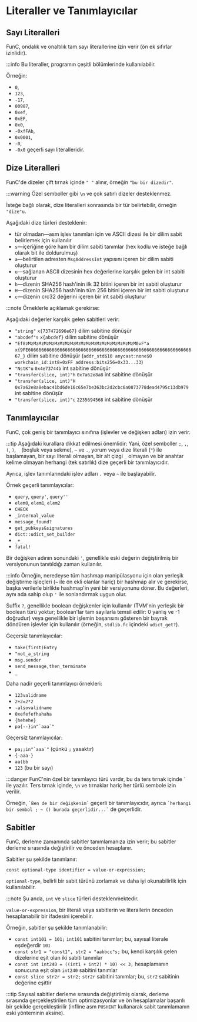# Literaller ve Tanımlayıcılar

## Sayı Literalleri
FunC, ondalık ve onaltılık tam sayı literallerine izin verir (ön ek sıfırlar izinlidir). 

:::info Bu literaller, programın çeşitli bölümlerinde kullanılabilir.

Örneğin: 
- `0`, 
- `123`, 
- `-17`, 
- `00987`, 
- `0xef`, 
- `0xEF`, 
- `0x0`, 
- `-0xfFAb`, 
- `0x0001`, 
- `-0`, 
- `-0x0` geçerli sayı literalleridir.

## Dize Literalleri
FunC'de dizeler çift tırnak içinde `" "` alınır, örneğin `"bu bir dizedir"`. 

:::warning Özel semboller gibi `\n` ve çok satırlı dizeler desteklenmez.

İsteğe bağlı olarak, dize literalleri sonrasında bir tür belirtebilir, örneğin `"dize"u`.

Aşağıdaki dize türleri desteklenir:
- tür olmadan—asm işlev tanımları için ve ASCII dizesi ile bir dilim sabit belirlemek için kullanılır
- `s`—içeriğine göre ham bir dilim sabiti tanımlar (hex kodlu ve isteğe bağlı olarak bit ile doldurulmuş)
- `a`—belirtilen adresten `MsgAddressInt` yapısını içeren bir dilim sabiti oluşturur
- `u`—sağlanan ASCII dizesinin hex değerlerine karşılık gelen bir int sabiti oluşturur
- `h`—dizenin SHA256 hash'inin ilk 32 bitini içeren bir int sabiti oluşturur
- `H`—dizenin SHA256 hash'inin tüm 256 bitini içeren bir int sabiti oluşturur
- `c`—dizenin crc32 değerini içeren bir int sabiti oluşturur

:::note Örneklerle açıklamak gerekirse:

Aşağıdaki değerler karşılık gelen sabitleri verir:
- `"string"` `x{737472696e67}` dilim sabitine dönüşür
- `"abcdef"s` `x{abcdef}` dilim sabitine dönüşür
- `"Ef8zMzMzMzMzMzMzMzMzMzMzMzMzMzMzMzMzMzMzMzMzM0vF"a` `x{9FE6666666666666666666666666666666666666666666666666666666666666667_}` dilim sabitine dönüşür (`addr_std$10 anycast:none$0 workchain_id:int8=0xFF address:bits256=0x33...33`)
- `"NstK"u` `0x4e73744b` int sabitine dönüşür
- `"transfer(slice, int)"h` `0x7a62e8a8` int sabitine dönüşür
- `"transfer(slice, int)"H` `0x7a62e8a8ebac41bd6de16c65e7be363bc2d2cbc6a0873778dead4795c13db979` int sabitine dönüşür
- `"transfer(slice, int)"c` `2235694568` int sabitine dönüşür

## Tanımlayıcılar
FunC, çok geniş bir tanımlayıcı sınıfına (işlevler ve değişken adları) izin verir. 

:::tip Aşağıdaki kurallara dikkat edilmesi önemlidir:
Yani, özel semboller `;`, `,`, `(`, `)`, ` ` (boşluk veya sekme), `~` ve `.`, yorum veya dize literali (`"`) ile başlamayan, bir sayı literali olmayan, bir alt çizgi `_` olmayan ve bir anahtar kelime olmayan herhangi (tek satırlık) dize geçerli bir tanımlayıcıdır.

Ayrıca, işlev tanımlarındaki işlev adları `.` veya `~` ile başlayabilir.

Örnek geçerli tanımlayıcılar:
- `query`, `query'`, `query''`
- `elem0`, `elem1`, `elem2`
- `CHECK`
- `_internal_value`
- `message_found?`
- `get_pubkeys&signatures`
- `dict::udict_set_builder`
- `_+_`
- `fatal!`

Bir değişken adının sonundaki `'`, genellikle eski değerin değiştirilmiş bir versiyonunun tanıtıldığı zaman kullanılır. 

:::info Örneğin, neredeyse tüm hashmap manipülasyonu için olan yerleşik değiştirme işleçleri (`~` ile ön ekli olanlar hariç) bir hashmap alır ve gerekirse, başka verilerle birlikte hashmap'in yeni bir versiyonunu döner. Bu değerleri, aynı ada sahip olup `'` ile sonlandırmak uygun olur.

Suffix `?`, genellikle boolean değişkenler için kullanılır (TVM'nin yerleşik bir boolean türü yoktur; boolean'lar tam sayılarla temsil edilir: 0 yanlış ve -1 doğrudur) veya genellikle bir işlemin başarısını gösteren bir bayrak döndüren işlevler için kullanılır (örneğin, `stdlib.fc` içindeki `udict_get?`).

Geçersiz tanımlayıcılar:
- `take(first)Entry`
- `"not_a_string`
- `msg.sender`
- `send_message,then_terminate`
- `_`

Daha nadir geçerli tanımlayıcı örnekleri:
- `123validname`
- `2+2=2*2`
- `-alsovalidname`
- `0xefefefhahaha`
- `{hehehe}`
- ``pa{--}in"`aaa`"``

Geçersiz tanımlayıcılar:
- ``pa;;in"`aaa`"`` (çünkü `;` yasaktır)
- `{-aaa-}`
- `aa(bb`
- `123` (bu bir sayı)

:::danger FunC'nin özel bir tanımlayıcı türü vardır, bu da ters tırnak içinde `` ` `` ile yazılır. Ters tırnak içinde, `\n` ve tırnaklar hariç her türlü sembole izin verilir. 

Örneğin, `` `Ben de bir değişkenim` `` geçerli bir tanımlayıcıdır, ayrıca `` `herhangi bir sembol ; ~ () burada geçerlidir...` `` de geçerlidir.

## Sabitler
FunC, derleme zamanında sabitler tanımlamanıza izin verir; bu sabitler derleme sırasında değiştirilir ve önceden hesaplanır.

Sabitler şu şekilde tanımlanır: 
```func
const optional-type identifier = value-or-expression;
```

`optional-type`, belirli bir sabit türünü zorlamak ve daha iyi okunabilirlik için kullanılabilir.

:::note Şu anda, `int` ve `slice` türleri desteklenmektedir.

`value-or-expression`, bir literali veya sabitlerin ve literallerin önceden hesaplanabilir bir ifadesini içerebilir.

Örneğin, sabitler şu şekilde tanımlanabilir:
- `const int101 = 101;` `int101` sabitini tanımlar; bu, sayısal literale eşdeğerdir `101`
- `const str1 = "const1", str2 = "aabbcc"s;` bu, kendi karşılık gelen dizelerine eşit olan iki sabiti tanımlar
- `const int int240 = ((int1 + int2) * 10) << 3;` hesaplamanın sonucuna eşit olan `int240` sabitini tanımlar
- `const slice str2r = str2;` `str2r` sabitini tanımlar; bu, `str2` sabitinin değerine eşittir

:::tip Sayısal sabitler derleme sırasında değiştirilmiş olarak, derleme sırasında gerçekleştirilen tüm optimizasyonlar ve ön hesaplamalar başarılı bir şekilde gerçekleştirilir (infline asm `PUSHINT` kullanarak sabit tanımlamanın eski yönteminin aksine).